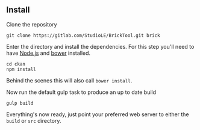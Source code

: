 ## Install

Clone the repository

```
git clone https://gitlab.com/StudioLE/BrickTool.git brick
```

Enter the directory and install the dependencies. For this step you'll need to have [Node.js](https://nodejs.org/) and [bower](http://bower.io/) installed.

```
cd ckan
npm install
```

Behind the scenes this will also call `bower install`.

Now run the default gulp task to produce an up to date build

```
gulp build
```

Everything's now ready, just point your preferred web server to either the `build` or `src` directory.
